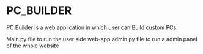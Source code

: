 # PC_BUILDER
PC Builder is a web application in which user can Build custom PCs.


Main.py file to run the user side web-app
admin.py file to run a admin panel of the whole website
